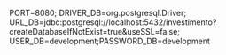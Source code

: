PORT=8080;
DRIVER_DB=org.postgresql.Driver;
URL_DB=jdbc:postgresql://localhost:5432/investimento?createDatabaseIfNotExist=true&useSSL=false;
USER_DB=development;PASSWORD_DB=development